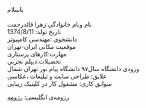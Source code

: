 <div dir="rlt">
باسلام
<br>
<br>
نام ونام خانوادگی:زهرا قائدرحمت 
<br>
تاریخ تولد: 1374/8/11
<br>
دانشجوی :مهندسی کامپیوتر
<br>
موقعیت مکانی ایران-تهران
<br>
مهارت:کارهای پرستاری
<br>
تحصیلات:دیپلم تجربی
<br>
ورودی دانشگاه سال۹۷ دانشگاه پیام نور تهران شمال 
<br>
علایق: طراحی سایت و تبلیغات ،عکاسی
<br>
سوابق کاری: مشغول کار در کلینیک زیبایی
<br>

رزومه‌ی انگلیسی: <a href="https://zahra-ghaedrah.github.io/resume-zahra/">رزومه </a></div>
